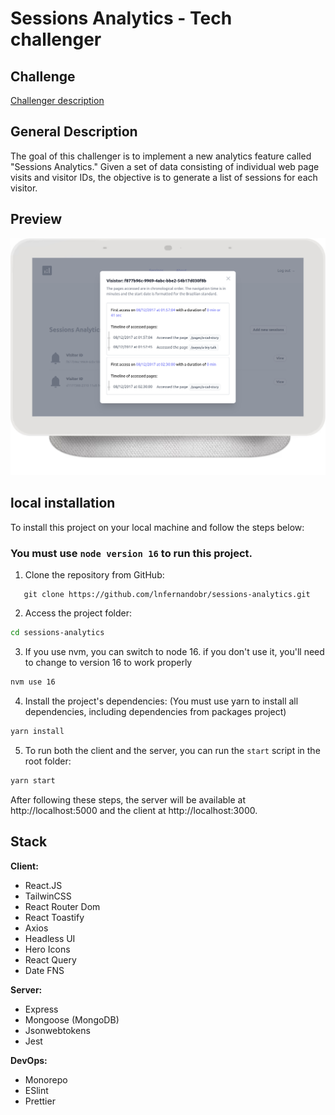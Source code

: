 # Sessions Analytics - Tech challenger

## Challenge

[Challenger description](docs/description.md)

## General Description

The goal of this challenger is to implement a new analytics feature called "Sessions Analytics." Given a set of data consisting of individual web page visits and visitor IDs, the objective is to generate a list of sessions for each visitor.

## Preview

![Image preview](images/preview.png)

## local installation

To install this project on your local machine and follow the steps below:

### You must use `node version 16` to run this project.

1. Clone the repository from GitHub:
```git
   git clone https://github.com/lnfernandobr/sessions-analytics.git
```
2. Access the project folder:
```bash
cd sessions-analytics
```

3. If you use nvm, you can switch to node 16. if you don't use it, you'll need to change to version 16 to work properly
```bash
nvm use 16
```
4. Install the project's dependencies: (You must use yarn to install all dependencies, including dependencies from packages project)
```bash
yarn install
```
5. To run both the client and the server, you can run the `start` script in the root folder:
```bash
yarn start
```

After following these steps, the server will be available at http://localhost:5000 and the client at http://localhost:3000.

## Stack

**Client:**

- React.JS
- TailwinCSS
- React Router Dom
- React Toastify
- Axios
- Headless UI
- Hero Icons
- React Query
- Date FNS

**Server:**

- Express
- Mongoose (MongoDB)
- Jsonwebtokens
- Jest

**DevOps:**

- Monorepo
- ESlint
- Prettier
